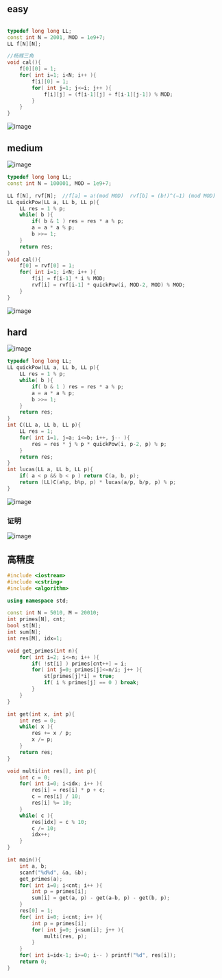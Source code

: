 ## easy
```C++

typedef long long LL;
const int N = 2001, MOD = 1e9+7;
LL f[N][N];

//杨辉三角
void cal(){
    f[0][0] = 1;
    for( int i=1; i<N; i++ ){
        f[i][0] = 1;
        for( int j=1; j<=i; j++ ){
            f[i][j] = (f[i-1][j] + f[i-1][j-1]) % MOD;
        }
    }
}
```
![image](https://user-images.githubusercontent.com/44974413/236374549-180e9f32-8826-43b2-bb5a-2291b3b1f9ad.png)

## medium
![image](https://user-images.githubusercontent.com/44974413/236374765-6735d799-1665-4f41-b366-ae467f76a4d9.png)
```C++
typedef long long LL;
const int N = 100001, MOD = 1e9+7;

LL f[N], rvf[N];  //f[a] = a!(mod MOD)  rvf[b] = (b!)^(−1) (mod MOD)
LL quickPow(LL a, LL b, LL p){
    LL res = 1 % p;
    while( b ){
        if( b & 1 ) res = res * a % p;
        a = a * a % p;
        b >>= 1;
    }
    return res;
}
void cal(){
    f[0] = rvf[0] = 1;
    for( int i=1; i<N; i++ ){
        f[i] = f[i-1] * i % MOD;
        rvf[i] = rvf[i-1] * quickPow(i, MOD-2, MOD) % MOD;
    }
}
```
![image](https://user-images.githubusercontent.com/44974413/236374841-0308bbcd-be44-4bf3-861b-0676a3ebed5a.png)

## hard
![image](https://user-images.githubusercontent.com/44974413/236375212-6d5a83b1-7a9e-4067-8cc2-b0d262dde8cd.png)


```C++
typedef long long LL;
LL quickPow(LL a, LL b, LL p){
    LL res = 1 % p;
    while( b ){
        if( b & 1 ) res = res * a % p;
        a = a * a % p;
        b >>= 1;
    }
    return res;
}
int C(LL a, LL b, LL p){
    LL res = 1;
    for( int i=1, j=a; i<=b; i++, j-- ){
        res = res * j % p * quickPow(i, p-2, p) % p;
    }
    return res;
}
int lucas(LL a, LL b, LL p){
    if( a < p && b < p ) return C(a, b, p);
    return (LL)C(a%p, b%p, p) * lucas(a/p, b/p, p) % p;
}

```
![image](https://user-images.githubusercontent.com/44974413/236375116-536018ae-80bd-4d03-a4e4-65179f060914.png)



### 证明
![image](https://user-images.githubusercontent.com/44974413/236375256-f73672ec-2c98-445c-95de-1e04ea3f5ddb.png)


## 高精度
```c++
#include <iostream>
#include <cstring>
#include <algorithm>

using namespace std;

const int N = 5010, M = 20010;
int primes[N], cnt;
bool st[N];
int sum[N]; 
int res[M], idx=1;

void get_primes(int n){
    for( int i=2; i<=n; i++ ){
        if( !st[i] ) primes[cnt++] = i;
        for( int j=0; primes[j]<=n/i; j++ ){
            st[primes[j]*i] = true;
            if( i % primes[j] == 0 ) break;
        }
    }
}

int get(int x, int p){
    int res = 0;
    while( x ){
        res += x / p;
        x /= p;
    }
    return res;
}

void multi(int res[], int p){
    int c = 0;
    for( int i=0; i<idx; i++ ){
        res[i] = res[i] * p + c;
        c = res[i] / 10;
        res[i] %= 10;
    }
    while( c ){
        res[idx] = c % 10;
        c /= 10;
        idx++;
    }
}

int main(){
    int a, b;
    scanf("%d%d", &a, &b);
    get_primes(a);
    for( int i=0; i<cnt; i++ ){
        int p = primes[i];
        sum[i] = get(a, p) - get(a-b, p) - get(b, p);
    }
    res[0] = 1;
    for( int i=0; i<cnt; i++ ){
        int p = primes[i];
        for( int j=0; j<sum[i]; j++ ){
            multi(res, p);
        }
    }
    for( int i=idx-1; i>=0; i-- ) printf("%d", res[i]);
    return 0;
}
```
